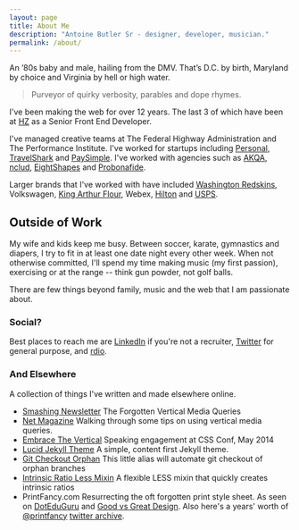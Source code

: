 ```yaml
---
layout: page
title: About Me
description: "Antoine Butler Sr - designer, developer, musician."
permalink: /about/
---
```


An ’80s baby and male, hailing from the DMV. That’s D.C. by birth, Maryland by choice and Virginia by hell or high water.

> Purveyor of quirky verbosity, parables and dope rhymes.

I've been making the web for over 12 years. The last 3 of which have been at [HZ](http://hzdg.com) as a Senior Front End Developer.

I've managed creative teams at The Federal Highway Administration and The Performance Institute. I've worked for startups including [Personal](http://personal.com), [TravelShark](http://travelshark.com) and [PaySimple](http://paysimple.com). I've worked with agencies such as [AKQA](http://akqa.com), [nclud](http://nclud.com), [EightShapes](http://eightshapes.com) and [Probonafide](http://probonafide.com).

Larger brands that I've worked with have included [Washington Redskins](http://www.hzdg.com/work/redskins/), Volkswagen, [King Arthur Flour](http://www.hzdg.com/work/king-arthur), Webex, [Hilton](http://hzdg.tumblr.com/post/63650525553/hilton-hotels-resorts-hilton-hotels-resorts) and [USPS](http://usps.com).

## Outside of Work

My wife and kids keep me busy. Between soccer, karate, gymnastics and diapers, I try to fit in at least one date night every other week. When not otherwise committed, I'll spend my time making music (my first passion), exercising or at the range -- think gun powder, not golf balls.

There are few things beyond family, music and the web that I am passionate about.

### Social?

Best places to reach me are [LinkedIn](http://www.linkedin.com/in/aebsr) if you're not a recruiter, [Twitter](http://twitter.com/aebsr) for general purpose, and [rdio](http://www.rdio.com/people/aebsr/).

### And Elsewhere


A collection of things I've written and made elsewhere online.

- [Smashing Newsletter](http://www.smashingmagazine.com/smashing-newsletter-issue-118/#a6)
  The Forgotten Vertical Media Queries
- [Net Magazine](http://www.creativebloq.com/netmag/issue-258-81412615)
  Walking through some tips on using vertical media queries.
- [Embrace The Vertical](http://2014.cssconf.com/)
  Speaking engagement at CSS Conf, May 2014
- [Lucid Jekyll Theme](http://aeb.sr/lucid-jekyll-theme/)
  A simple, content first Jekyll theme.
- [Git Checkout Orphan](https://coderwall.com/p/k7h0ma)
  This little alias will automate git checkout of orphan branches
- [Intrinsic Ratio Less Mixin](https://coderwall.com/p/jn8xlw)
  A flexible LESS mixin that quickly creates intrinsic ratios
- PrintFancy.com
  Resurrecting the oft forgotten print style sheet. As seen on [DotEduGuru](http://doteduguru.com/id3876-dont-loose-your-identity-create-an-effective-print-style-sheet.html) and [Good vs Great Design](http://www.slideshare.net/cameronmoll/good-vs-great-design). Also here's a years' worth of [@printfancy](http://twitter.com/printfancy) [twitter archive](https://twitter.com/search?q=%40printfancy&src=typd&f=realtime).
